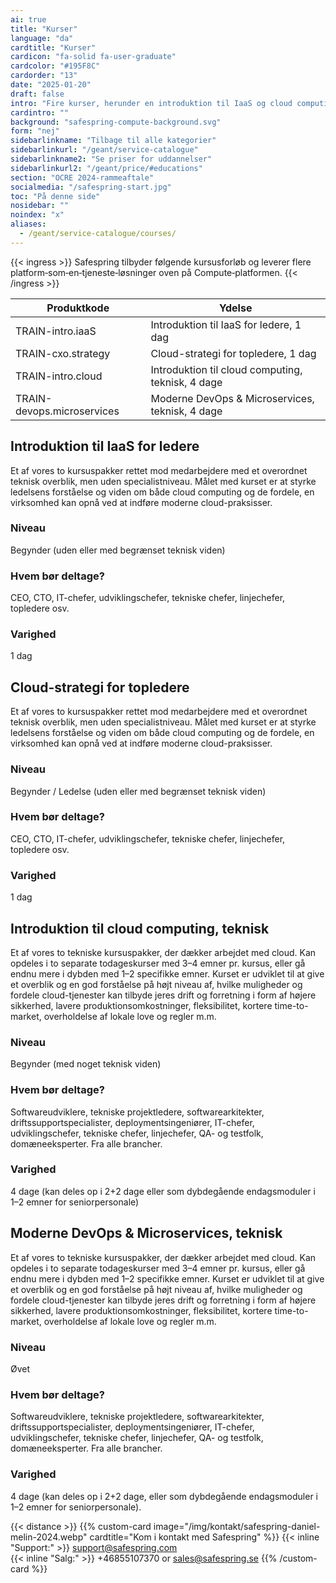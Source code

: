 ```yaml
---
ai: true
title: "Kurser"
language: "da"
cardtitle: "Kurser"
cardicon: "fa-solid fa-user-graduate"
cardcolor: "#195F8C"
cardorder: "13"
date: "2025-01-20"
draft: false
intro: "Fire kurser, herunder en introduktion til IaaS og cloud computing"
cardintro: ""
background: "safespring-compute-background.svg"
form: "nej"
sidebarlinkname: "Tilbage til alle kategorier"
sidebarlinkurl: "/geant/service-catalogue"
sidebarlinkname2: "Se priser for uddannelser"
sidebarlinkurl2: "/geant/price/#educations"
section: "OCRE 2024-rammeaftale"
socialmedia: "/safespring-start.jpg"
toc: "På denne side"
nosidebar: ""
noindex: "x"
aliases:
  - /geant/service-catalogue/courses/
---
```


{{< ingress >}}
Safespring tilbyder følgende kursusforløb og leverer flere platform‑som‑en‑tjeneste‑løsninger oven på Compute‑platformen.
{{< /ingress >}}

| Produktkode                | Ydelse                                            |
| -------------------------- | ------------------------------------------------- |
| TRAIN-intro.iaaS           | Introduktion til IaaS for ledere, 1 dag           |
| TRAIN-cxo.strategy         | Cloud-strategi for topledere, 1 dag               |
| TRAIN-intro.cloud          | Introduktion til cloud computing, teknisk, 4 dage |
| TRAIN-devops.microservices | Moderne DevOps & Microservices, teknisk, 4 dage   |

## Introduktion til IaaS for ledere

Et af vores to kursuspakker rettet mod medarbejdere med et overordnet teknisk overblik, men uden specialistniveau. Målet med kurset er at styrke ledelsens forståelse og viden om både cloud computing og de fordele, en virksomhed kan opnå ved at indføre moderne cloud-praksisser.

### Niveau

Begynder (uden eller med begrænset teknisk viden)

### Hvem bør deltage?

CEO, CTO, IT-chefer, udviklingschefer, tekniske chefer, linjechefer, topledere osv.

### Varighed

1 dag

## Cloud-strategi for topledere

Et af vores to kursuspakker rettet mod medarbejdere med et overordnet teknisk overblik, men uden specialistniveau. Målet med kurset er at styrke ledelsens forståelse og viden om både cloud computing og de fordele, en virksomhed kan opnå ved at indføre moderne cloud-praksisser.

### Niveau

Begynder / Ledelse (uden eller med begrænset teknisk viden)

### Hvem bør deltage?

CEO, CTO, IT-chefer, udviklingschefer, tekniske chefer, linjechefer, topledere osv.

### Varighed

1 dag

## Introduktion til cloud computing, teknisk

Et af vores to tekniske kursuspakker, der dækker arbejdet med cloud. Kan opdeles i to separate todageskurser med 3–4 emner pr. kursus, eller gå endnu mere i dybden med 1–2 specifikke emner. Kurset er udviklet til at give et overblik og en god forståelse på højt niveau af, hvilke muligheder og fordele cloud-tjenester kan tilbyde jeres drift og forretning i form af højere sikkerhed, lavere produktionsomkostninger, fleksibilitet, kortere time-to-market, overholdelse af lokale love og regler m.m.

### Niveau

Begynder (med noget teknisk viden)

### Hvem bør deltage?

Softwareudviklere, tekniske projektledere, softwarearkitekter, driftssupportspecialister, deploymentsingeniører, IT-chefer, udviklingschefer, tekniske chefer, linjechefer, QA- og testfolk, domæneeksperter. Fra alle brancher.

### Varighed

4 dage (kan deles op i 2+2 dage eller som dybdegående endagsmoduler i 1–2 emner for seniorpersonale)

## Moderne DevOps & Microservices, teknisk

Et af vores to tekniske kursuspakker, der dækker arbejdet med cloud. Kan opdeles i to separate todageskurser med 3–4 emner pr. kursus, eller gå endnu mere i dybden med 1–2 specifikke emner. Kurset er udviklet til at give et overblik og en god forståelse på højt niveau af, hvilke muligheder og fordele cloud-tjenester kan tilbyde jeres drift og forretning i form af højere sikkerhed, lavere produktionsomkostninger, fleksibilitet, kortere time-to-market, overholdelse af lokale love og regler m.m.

### Niveau

Øvet

### Hvem bør deltage?

Softwareudviklere, tekniske projektledere, softwarearkitekter, driftssupportspecialister, deploymentsingeniører, IT-chefer, udviklingschefer, tekniske chefer, linjechefer, QA- og testfolk, domæneeksperter. Fra alle brancher.

### Varighed

4 dage (kan deles op i 2+2 dage, eller som dybdegående endagsmoduler i 1–2 emner for seniorpersonale).

{{< distance >}}
{{% custom-card image="/img/kontakt/safespring-daniel-melin-2024.webp" cardtitle="Kom i kontakt med Safespring" %}}
{{< inline "Support:" >}} support@safespring.com  
{{< inline "Salg:" >}} +46855107370 or sales@safespring.se
{{% /custom-card %}}
